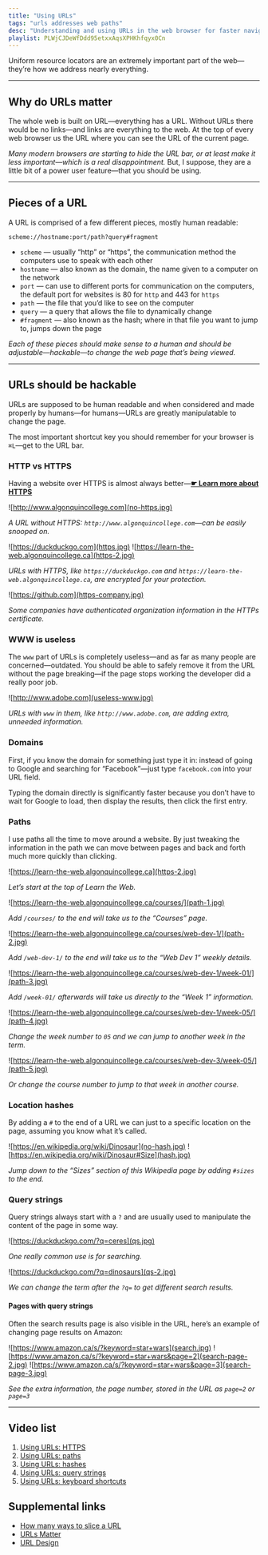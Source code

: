 ```yaml
---
title: "Using URLs"
tags: "urls addresses web paths"
desc: "Understanding and using URLs in the web browser for faster navigation."
playlist: PLWjCJDeWfDdd95etxxAqsXPHKhfqyx0Cn
---
```


Uniform resource locators are an extremely important part of the web—they’re how we address nearly everything.

---

## Why do URLs matter

The whole web is built on URL—everything has a URL. Without URLs there would be no links—and links are everything to the web. At the top of every web browser us the URL where you can see the URL of the current page.

*Many modern browsers are starting to hide the URL bar, or at least make it less important—which is a real disappointment.* But, I suppose, they are a little bit of a power user feature—that you should be using.

---

## Pieces of a URL

A URL is comprised of a few different pieces, mostly human readable:

```
scheme://hostname:port/path?query#fragment
```

- `scheme` — usually “http” or “https”, the communication method the computers use to speak with each other
- `hostname` — also known as the domain, the name given to a computer on the network
- `port` — can use to different ports for communication on the computers, the default port for websites is 80 for `http` and 443 for `https`
- `path` — the file that you’d like to see on the computer
- `query` — a query that allows the file to dynamically change
- `#fragment` — also known as the hash; where in that file you want to jump to, jumps down the page

*Each of these pieces should make sense to a human and should be adjustable—hackable—to change the web page that’s being viewed.*

---

## URLs should be hackable

URLs are supposed to be human readable and when considered and made properly by humans—for humans—URLs are greatly manipulatable to change the page.

The most important shortcut key you should remember for your browser is `⌘L`—get to the URL bar.

### HTTP vs HTTPS

Having a website over HTTPS is almost always better—[**☛ Learn more about HTTPS**](/topics/web-browsers/)

![http://www.algonquincollege.com](no-https.jpg)

*A URL without HTTPS: `http://www.algonquincollege.com`—can be easily snooped on.*

![https://duckduckgo.com](https.jpg)
![https://learn-the-web.algonquincollege.ca](https-2.jpg)

*URLs with HTTPS, like `https://duckduckgo.com` and `https://learn-the-web.algonquincollege.ca`, are encrypted for your protection.*

![https://github.com](https-company.jpg)

*Some companies have authenticated organization information in the HTTPs certificate.*

### WWW is useless

The `www` part of URLs is completely useless—and as far as many people are concerned—outdated. You should be able to safely remove it from the URL without the page breaking—if the page stops working the developer did a really poor job.

![http://www.adobe.com](useless-www.jpg)

*URLs with `www` in them, like `http://www.adobe.com`, are adding extra, unneeded information.*

### Domains

First, if you know the domain for something just type it in: instead of going to Google and searching for “Facebook”—just type `facebook.com` into your URL field.

Typing the domain directly is significantly faster because you don’t have to wait for Google to load, then display the results, then click the first entry.

### Paths

I use paths all the time to move around a website. By just tweaking the information in the path we can move between pages and back and forth much more quickly than clicking.

![https://learn-the-web.algonquincollege.ca](https-2.jpg)

*Let’s start at the top of Learn the Web.*

![https://learn-the-web.algonquincollege.ca/courses/](path-1.jpg)

*Add `/courses/` to the end will take us to the “Courses” page.*

![https://learn-the-web.algonquincollege.ca/courses/web-dev-1/](path-2.jpg)

*Add `/web-dev-1/` to the end will take us to the “Web Dev 1” weekly details.*

![https://learn-the-web.algonquincollege.ca/courses/web-dev-1/week-01/](path-3.jpg)

*Add `/week-01/` afterwards will take us directly to the “Week 1” information.*

![https://learn-the-web.algonquincollege.ca/courses/web-dev-1/week-05/](path-4.jpg)

*Change the week number to `05` and we can jump to another week in the term.*

![https://learn-the-web.algonquincollege.ca/courses/web-dev-3/week-05/](path-5.jpg)

*Or change the course number to jump to that week in another course.*

### Location hashes

By adding a `#` to the end of a URL we can just to a specific location on the page, assuming you know what it’s called.

![https://en.wikipedia.org/wiki/Dinosaur](no-hash.jpg)
![https://en.wikipedia.org/wiki/Dinosaur#Size](hash.jpg)

*Jump down to the “Sizes” section of this Wikipedia page by adding `#sizes` to the end.*

### Query strings

Query strings always start with a `?` and are usually used to manipulate the content of the page in some way.

![https://duckduckgo.com/?q=ceres](qs.jpg)

*One really common use is for searching.*

![https://duckduckgo.com/?q=dinosaurs](qs-2.jpg)

*We can change the term after the `?q=` to get different search results.*

#### Pages with query strings

Often the search results page is also visible in the URL, here’s an example of changing page results on Amazon:

![https://www.amazon.ca/s/?keyword=star+wars](search.jpg)
![https://www.amazon.ca/s/?keyword=star+wars&page=2](search-page-2.jpg)
![https://www.amazon.ca/s/?keyword=star+wars&page=3](search-page-3.jpg)

*See the extra information, the page number, stored in the URL as `page=2` or `page=3`*

---

## Video list

1. [Using URLs: HTTPS](https://www.youtube.com/watch?v=Iqg75AviCMk&index=1&list=PLWjCJDeWfDdd95etxxAqsXPHKhfqyx0Cn)
2. [Using URLs: paths](https://www.youtube.com/watch?v=aImZR5IjDMI&list=PLWjCJDeWfDdd95etxxAqsXPHKhfqyx0Cn&index=2)
3. [Using URLs: hashes](https://www.youtube.com/watch?v=mtEYBoXKnKE&list=PLWjCJDeWfDdd95etxxAqsXPHKhfqyx0Cn&index=3)
4. [Using URLs: query strings](https://www.youtube.com/watch?v=ukUu5LFE66A&list=PLWjCJDeWfDdd95etxxAqsXPHKhfqyx0Cn&index=4)
5. [Using URLs: keyboard shortcuts](https://www.youtube.com/watch?v=WIUrrp5KkCo&list=PLWjCJDeWfDdd95etxxAqsXPHKhfqyx0Cn&index=5)

## Supplemental links

- [How many ways to slice a URL](http://tantek.com/2011/238/b1/many-ways-slice-url-name-pieces)
- [URLs Matter](http://paulrobertlloyd.com/2009/12/urls_matter/)
- [URL Design](http://warpspire.com/posts/url-design/)
